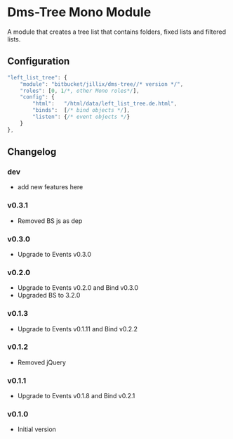 Dms-Tree Mono Module
====================

A module that creates a tree list that contains folders, fixed lists and filtered lists.

## Configuration

```js
"left_list_tree": {
    "module": "bitbucket/jillix/dms-tree//* version */",
    "roles": [0, 1/*, other Mono roles*/],
    "config": {
        "html":   "/html/data/left_list_tree.de.html",
        "binds":  [/* bind objects */],
        "listen": {/* event objects */}
    }
},
```
## Changelog

### dev
 - add new features here

### v0.3.1
 - Removed BS js as dep

### v0.3.0
 - Upgrade to Events v0.3.0

### v0.2.0
 - Upgrade to Events v0.2.0 and Bind v0.3.0
 - Upgraded BS to 3.2.0

### v0.1.3
 - Upgrade to Events v0.1.11 and Bind v0.2.2

### v0.1.2
 - Removed jQuery

### v0.1.1
 - Upgrade to Events v0.1.8 and Bind v0.2.1

### v0.1.0
 - Initial version
